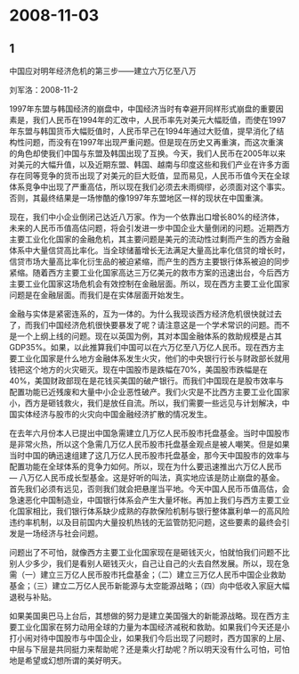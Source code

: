 # 2008-11-03

## 1

中国应对明年经济危机的第三步――建立六万亿至八万

刘军洛：2008-11-2

1997年东盟与韩国经济的崩盘中，中国经济当时有幸避开同样形式崩盘的重要因素是，我们人民币在1994年的汇改中，人民币率先对美元大幅贬值，而使在1997年东盟与韩国货币大幅贬值时，人民币早己在1994年通过大贬值，提早消化了结构性问题，而没有在1997年出现严重问题。但是现在历史又再重演，而这次重演的角色却使我们中国与东盟及韩国出现了互换。今天，我们人民币在2005年以来对美元的大幅升值，以及近期东盟、韩国、越南与印度这些和我们产业在许多方面存在同等竞争的货币出现了对美元的巨大贬值，显而易见，人民币币值今天在全球体系竞争中出现了严重高估，所以现在我们必须去未雨绸缪，必须面对这个事实。否则，其最终结果是一场惨酷的像1997年东盟地区一样的现状在中国重演。

现在，我们中小企业倒闭己达近八万家。作为一个依靠出口增长80%的经济体，未来的人民币币值高估问题，将会引发进一步中国企业大量倒闭的问题。近期西方主要工业化化国家的金融危机，其主要问题是美元的流动性过剩而产生的西方金融体系中大量信贷高比率化。当全球储蓄增长无法满足大量高比率化信贷的增长时，信贷市场大量高比率化衍生品的被迫紧缩，而产生的西方主要银行体系被迫的同步紧缩。随着西方主要工业化国家高达三万亿美元的救市方案的迅速出台，今后西方主要工业化国家这场危机会有效控制在金融层面。所以，现在西方主要工业化国家问题是在金融层面。而我们是在实体层面开始发生。

金融与实体是紧密连系的，互为一体的。为什么我现谈西方经济危机很快就过去了，而我们中国经济危机很快要暴发了呢？请注意这是一个学术常识的问题。而不是一个上纲上线的问题。现在以英国为例，其对本国金融体系的救助规模是占其GDP35%。如果，以此推算我们中国可以在六万亿至八万亿人民币。现在西方主要工业化国家是什么地方金融体系发生火灾，他们的中央银行行长与财政部长就用钱把这个地方的火灾砸灭。现在中国股市是跌幅在70%，美国股市跌幅是在40%，美国财政部现在是花钱买美国的破产银行。而我们中国现在是股市效率与配置功能已近残废和大量中小企业恶性破产。我们火灾是不比西方主要工业化国家小，西方是砸钱救火，我们是放任自流。所以，我们需要一些远见与计划解决，中国实体经济与股市的火灾向中国金融经济扩散的情况发生。

在去年六月份本人已提出中国急需建立几万亿人民币股市托盘基金。当时中国股市是非常火热，所以这个急需几万亿人民币股市托盘基金观点是被人嘲笑。但是如果当时中国的确迅速组建了这几万亿人民币股市托盘基金，那今天中国股市的效率与配置功能在全球体系的竞争力如何。所以，现在为什么要迅速推出六万亿人民币 ― 八万亿人民币成长型基金。这是好听的叫法，真实地应该是防止崩盘的基金。首先我们必须有远见，否则我们就会把悬崖当平地。今天中国人民币币值高估，会急速恶化中国制造业，中国银行体系会产生大量坏帐。再加上我们与西方主要工业化国家相比，我们银行体系缺少成熟的存款保险机制与银行整体赢利单一的高风险违约率机制，以及目前国内大量投机热钱的无监管防犯问题，这些要素的最终会引发是一场经济与社会问题。

问题出了不可怕，就像西方主要工业化国家现在是砸钱灭火，怕就怕我们问题不比别人少多少，我们是看别人砸钱灭火，自己让自己的火去自然发展。所以，现在急需（一）建立三万亿人民币股市托盘基金；（二）建立三万亿人民币中国企业救助基金；（三）建立二万亿人民币新能源与太空能源战略；（四）向中低收入家庭大幅退税与补贴。

如果美国奥巴马上台后，其想做的努力是建立美国强大的新能源战略。现在西方主要工业化国家在努力动用全球的力量为本国经济减税和救助。如果我们今天还是小打小闹对待中国股市与中国企业，如果我们今后出现了问题时，西方国家的上层、中层与下层是共同挺力来帮助呢？还是乘火打劫呢？所以明天没有什么可怕，可怕地是希望或幻想所谓的美好明天。



